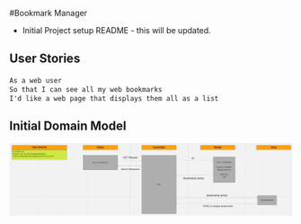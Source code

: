 #Bookmark Manager

* Initial Project setup README - this will be updated.


## User Stories
```
As a web user
So that I can see all my web bookmarks
I'd like a web page that displays them all as a list
```

## Initial Domain Model
![Bookmark Manager domain model & User Stories](./public/images/Bookmark_manager_domain_model_1.png)